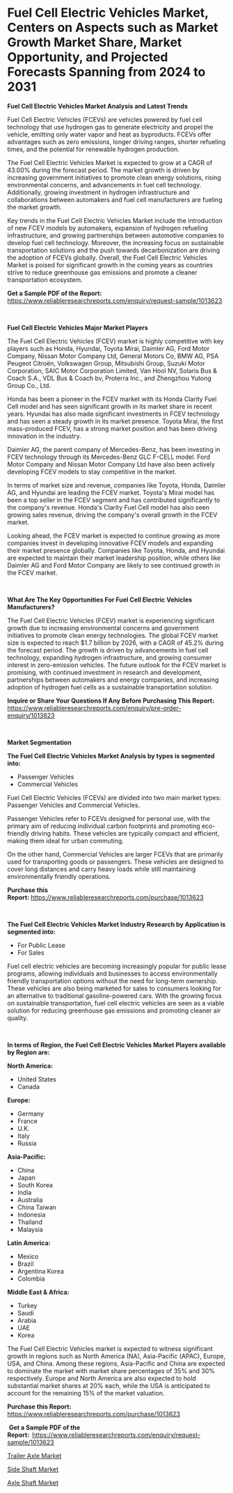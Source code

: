 <p><h1>Fuel Cell Electric Vehicles Market, Centers on Aspects such as Market Growth Market Share, Market Opportunity, and Projected Forecasts Spanning from 2024 to 2031</h1></p><p><strong>Fuel Cell Electric Vehicles Market Analysis and Latest Trends</strong></p>
<p><p>Fuel Cell Electric Vehicles (FCEVs) are vehicles powered by fuel cell technology that use hydrogen gas to generate electricity and propel the vehicle, emitting only water vapor and heat as byproducts. FCEVs offer advantages such as zero emissions, longer driving ranges, shorter refueling times, and the potential for renewable hydrogen production.</p><p>The Fuel Cell Electric Vehicles Market is expected to grow at a CAGR of 43.00% during the forecast period. The market growth is driven by increasing government initiatives to promote clean energy solutions, rising environmental concerns, and advancements in fuel cell technology. Additionally, growing investment in hydrogen infrastructure and collaborations between automakers and fuel cell manufacturers are fueling the market growth.</p><p>Key trends in the Fuel Cell Electric Vehicles Market include the introduction of new FCEV models by automakers, expansion of hydrogen refueling infrastructure, and growing partnerships between automotive companies to develop fuel cell technology. Moreover, the increasing focus on sustainable transportation solutions and the push towards decarbonization are driving the adoption of FCEVs globally. Overall, the Fuel Cell Electric Vehicles Market is poised for significant growth in the coming years as countries strive to reduce greenhouse gas emissions and promote a cleaner transportation ecosystem.</p></p>
<p><strong>Get a Sample PDF of the Report:&nbsp;</strong> <a href="https://www.reliableresearchreports.com/enquiry/request-sample/1013623">https://www.reliableresearchreports.com/enquiry/request-sample/1013623</a></p>
<p>&nbsp;</p>
<p><strong>Fuel Cell Electric Vehicles Major Market Players</strong></p>
<p><p>The Fuel Cell Electric Vehicles (FCEV) market is highly competitive with key players such as Honda, Hyundai, Toyota Mirai, Daimler AG, Ford Motor Company, Nissan Motor Company Ltd, General Motors Co, BMW AG, PSA Peugeot Citroën, Volkswagen Group, Mitsubishi Group, Suzuki Motor Corporation, SAIC Motor Corporation Limited, Van Hool NV, Solaris Bus & Coach S.A., VDL Bus & Coach bv, Proterra Inc., and Zhengzhou Yutong Group Co., Ltd.</p><p>Honda has been a pioneer in the FCEV market with its Honda Clarity Fuel Cell model and has seen significant growth in its market share in recent years. Hyundai has also made significant investments in FCEV technology and has seen a steady growth in its market presence. Toyota Mirai, the first mass-produced FCEV, has a strong market position and has been driving innovation in the industry.</p><p>Daimler AG, the parent company of Mercedes-Benz, has been investing in FCEV technology through its Mercedes-Benz GLC F-CELL model. Ford Motor Company and Nissan Motor Company Ltd have also been actively developing FCEV models to stay competitive in the market.</p><p>In terms of market size and revenue, companies like Toyota, Honda, Daimler AG, and Hyundai are leading the FCEV market. Toyota's Mirai model has been a top seller in the FCEV segment and has contributed significantly to the company's revenue. Honda's Clarity Fuel Cell model has also seen growing sales revenue, driving the company's overall growth in the FCEV market.</p><p>Looking ahead, the FCEV market is expected to continue growing as more companies invest in developing innovative FCEV models and expanding their market presence globally. Companies like Toyota, Honda, and Hyundai are expected to maintain their market leadership position, while others like Daimler AG and Ford Motor Company are likely to see continued growth in the FCEV market.</p></p>
<p>&nbsp;</p>
<p><strong>What Are The Key Opportunities For Fuel Cell Electric Vehicles Manufacturers?</strong></p>
<p><p>The Fuel Cell Electric Vehicles (FCEV) market is experiencing significant growth due to increasing environmental concerns and government initiatives to promote clean energy technologies. The global FCEV market size is expected to reach $1.7 billion by 2026, with a CAGR of 45.2% during the forecast period. The growth is driven by advancements in fuel cell technology, expanding hydrogen infrastructure, and growing consumer interest in zero-emission vehicles. The future outlook for the FCEV market is promising, with continued investment in research and development, partnerships between automakers and energy companies, and increasing adoption of hydrogen fuel cells as a sustainable transportation solution.</p></p>
<p><strong>Inquire or Share Your Questions If Any Before Purchasing This Report:</strong> <a href="https://www.reliableresearchreports.com/enquiry/pre-order-enquiry/1013623">https://www.reliableresearchreports.com/enquiry/pre-order-enquiry/1013623</a></p>
<p>&nbsp;</p>
<p><strong>Market Segmentation</strong></p>
<p><strong>The Fuel Cell Electric Vehicles Market Analysis by types is segmented into:</strong></p>
<p><ul><li>Passenger Vehicles</li><li>Commercial Vehicles</li></ul></p>
<p><p>Fuel Cell Electric Vehicles (FCEVs) are divided into two main market types: Passenger Vehicles and Commercial Vehicles. </p><p>Passenger Vehicles refer to FCEVs designed for personal use, with the primary aim of reducing individual carbon footprints and promoting eco-friendly driving habits. These vehicles are typically compact and efficient, making them ideal for urban commuting.</p><p>On the other hand, Commercial Vehicles are larger FCEVs that are primarily used for transporting goods or passengers. These vehicles are designed to cover long distances and carry heavy loads while still maintaining environmentally friendly operations.</p></p>
<p><strong>Purchase this Report:&nbsp;</strong><a href="https://www.reliableresearchreports.com/purchase/1013623">https://www.reliableresearchreports.com/purchase/1013623</a></p>
<p>&nbsp;</p>
<p><strong>The Fuel Cell Electric Vehicles Market Industry Research by Application is segmented into:</strong></p>
<p><ul><li>For Public Lease</li><li>For Sales</li></ul></p>
<p><p>Fuel cell electric vehicles are becoming increasingly popular for public lease programs, allowing individuals and businesses to access environmentally friendly transportation options without the need for long-term ownership. These vehicles are also being marketed for sales to consumers looking for an alternative to traditional gasoline-powered cars. With the growing focus on sustainable transportation, fuel cell electric vehicles are seen as a viable solution for reducing greenhouse gas emissions and promoting cleaner air quality.</p></p>
<p>&nbsp;</p>
<p><strong>In terms of Region, the Fuel Cell Electric Vehicles Market Players available by Region are:</strong></p>
<p>
    <p> <strong> North America: </strong>
        <ul>
            <li>United States</li>
            <li>Canada</li>
        </ul>
        </p> 
    <p> <strong> Europe: </strong>
        <ul>
            <li>Germany</li>
            <li>France</li>
            <li>U.K.</li>
            <li>Italy</li>
            <li>Russia</li>
        </ul>
        </p> 
    <p> <strong> Asia-Pacific: </strong>
        <ul>
            <li>China</li>
            <li>Japan</li>
            <li>South Korea</li>
            <li>India</li>
            <li>Australia</li>
            <li>China Taiwan</li>
            <li>Indonesia</li>
            <li>Thailand</li>
            <li>Malaysia</li>
        </ul>
        </p> 
    <p> <strong> Latin America: </strong>
        <ul>
            <li>Mexico</li>
            <li>Brazil</li>
            <li>Argentina Korea</li>
            <li>Colombia</li>
        </ul>
        </p> 
    <p> <strong> Middle East & Africa: </strong>
        <ul>
            <li>Turkey</li>
            <li>Saudi</li>
            <li>Arabia</li>
            <li>UAE</li>
            <li>Korea</li>
        </ul>
    </p>
    </p>
<p><p>The Fuel Cell Electric Vehicles market is expected to witness significant growth in regions such as North America (NA), Asia-Pacific (APAC), Europe, USA, and China. Among these regions, Asia-Pacific and China are expected to dominate the market with market share percentages of 35% and 30% respectively. Europe and North America are also expected to hold substantial market shares at 20% each, while the USA is anticipated to account for the remaining 15% of the market valuation.</p></p>
<p><strong>Purchase this Report: </strong><a href="https://www.reliableresearchreports.com/purchase/1013623">https://www.reliableresearchreports.com/purchase/1013623</a></p>
<p>&nbsp;<strong>Get a Sample PDF of the Report:&nbsp;&nbsp;</strong><a href="https://www.reliableresearchreports.com/enquiry/request-sample/1013623">https://www.reliableresearchreports.com/enquiry/request-sample/1013623</a></p>
<p><strong></strong></p>
<p><p><a href="https://github.com/nicoletavirag/Market-Research-Report-List-2/blob/main/trailer-axle-market.md">Trailer Axle Market</a></p><p><a href="https://github.com/mauripalmi/Market-Research-Report-List-2/blob/main/side-shaft-market.md">Side Shaft Market</a></p><p><a href="https://github.com/gulaimolin/Market-Research-Report-List-3/blob/main/axle-shaft-market.md">Axle Shaft Market</a></p></p>
